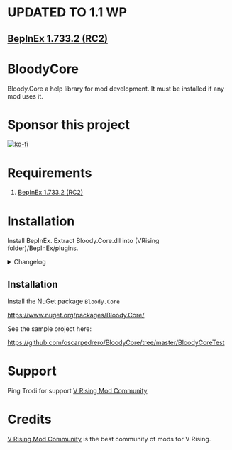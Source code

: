 # UPDATED TO 1.1 WP

## [BepInEx 1.733.2 (RC2)](https://github.com/decaprime/VRising-Modding/releases/tag/1.733.2)

# BloodyCore

Bloody.Core a help library for mod development. It must be installed if any mod uses it. 

# Sponsor this project

[![ko-fi](https://ko-fi.com/img/githubbutton_sm.svg)](https://ko-fi.com/K3K8ENRQY)

# Requirements

1. [BepInEx 1.733.2 (RC2)](https://github.com/decaprime/VRising-Modding/releases/tag/1.733.2)

# Installation
Install BepInEx.
Extract Bloody.Core.dll into (VRising folder)/BepInEx/plugins.

<details>
<summary>Changelog</summary>

`1.2.4`
- Added Coroutine Handler

`1.2.4`
- Added Coroutine Handler
- Added Action Scheduler
- Fixed inventory drop system
- Fixed patch VampireDownedPatch
- Added a new Exits method to the ECS extension
- Debug logs commented
- Modified the buff system so that it does not clean the rest of the buffs by default
- Added new event invocations in EventHandler (OnPlayerBuffed, OnPlayerBuffRemoved)
- Minor performance improvements

`1.2.3`
- Add Event OnDamage

`1.2.2`
- Patch loading system changed because it caused incompatibilities

`1.2.1`
- Fixed errors with Item models

`1.2.0`
- versioning of the API and the rest of the functionalities to v1 
- Refactoring to be used as a framework.

`1.0.0`
- First version of Core
</details>

## Installation

Install the NuGet package `Bloody.Core`

https://www.nuget.org/packages/Bloody.Core/

See the sample project here: 

https://github.com/oscarpedrero/BloodyCore/tree/master/BloodyCoreTest

# Support

Ping Trodi for support [V Rising Mod Community](https://discord.gg/vrisingmods)

# Credits

[V Rising Mod Community](https://discord.gg/vrisingmods) is the best community of mods for V Rising.
